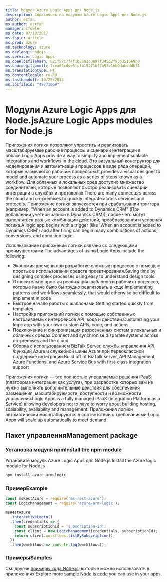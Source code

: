 ```yaml
---
title: Модули Azure Logic Apps для Node.js
description: Справочник по модулям Azure Logic Apps для Node.js
author: ecfan
ms.author: estfan
manager: cfowler
ms.date: 07/18/2017
ms.topic: article
ms.prod: azure
ms.technology: azure
ms.devlang: nodejs
ms.service: Logic Apps
ms.openlocfilehash: 021f57c7f4f1b86a3c0e97f345d2f934351669b8
ms.sourcegitcommit: 7cea63cdde5fcfb19271bf7a93b1eb0dabdddb31
ms.translationtype: HT
ms.contentlocale: ru-RU
ms.lasthandoff: 10/25/2018
ms.locfileid: "49771069"
---
```

# <a name="azure-logic-apps-modules-for-nodejs"></a><span data-ttu-id="be514-103">Модули Azure Logic Apps для Node.js</span><span class="sxs-lookup"><span data-stu-id="be514-103">Azure Logic Apps modules for Node.js</span></span>

<span data-ttu-id="be514-104">Приложения логики позволяют упростить и реализовать масштабируемые рабочие процессы и сценарии интеграции в облаке.</span><span class="sxs-lookup"><span data-stu-id="be514-104">Logic Apps provide a way to simplify and implement scalable integrations and workflows in the cloud.</span></span> <span data-ttu-id="be514-105">Это визуальный конструктор для моделирования и автоматизации процессов в виде ряда операций, которые называются рабочим процессом.</span><span class="sxs-lookup"><span data-stu-id="be514-105">It provides a visual designer to model and automate your process as a series of steps known as a workflow.</span></span> <span data-ttu-id="be514-106">Для облачных и локальных сред доступно множество соединителей, которые позволяют быстро реализовать сценарии интеграции в службах и протоколах.</span><span class="sxs-lookup"><span data-stu-id="be514-106">There are many connectors across the cloud and on-premises to quickly integrate across services and protocols.</span></span> <span data-ttu-id="be514-107">Приложение логики запускается при срабатывании триггера (например, "When an account is added to Dynamics CRM" (При добавлении учетной записи в Dynamics CRM)), после чего могут выполняться разные комбинации действий, преобразования и условная логика.</span><span class="sxs-lookup"><span data-stu-id="be514-107">A logic app begins with a trigger (like 'When an account is added to Dynamics CRM') and after firing can begin many combinations of actions, conversions, and condition logic.</span></span>

<span data-ttu-id="be514-108">Использование приложений логики связано со следующими преимуществами.</span><span class="sxs-lookup"><span data-stu-id="be514-108">The advantages of using Logic Apps include the following:</span></span>
- <span data-ttu-id="be514-109">Экономия времени при разработке сложных процессов с помощью простых в использовании средств проектирования.</span><span class="sxs-lookup"><span data-stu-id="be514-109">Saving time by designing complex processes using easy to understand design tools</span></span>
- <span data-ttu-id="be514-110">Относительно простая реализация шаблонов и рабочих процессов, которые иначе было бы трудно реализовать в коде.</span><span class="sxs-lookup"><span data-stu-id="be514-110">Implementing patterns and workflows seamlessly, that would otherwise be difficult to implement in code</span></span>
- <span data-ttu-id="be514-111">Быстрое начало работы с шаблонами.</span><span class="sxs-lookup"><span data-stu-id="be514-111">Getting started quickly from templates</span></span>
- <span data-ttu-id="be514-112">Настройка приложений логики с помощью собственных настраиваемых интерфейсов API, кода и действий.</span><span class="sxs-lookup"><span data-stu-id="be514-112">Customizing your logic app with your own custom APIs, code, and actions</span></span>
- <span data-ttu-id="be514-113">Подключение и синхронизация разрозненных систем в локальных и облачных средах.</span><span class="sxs-lookup"><span data-stu-id="be514-113">Connect and synchronise disparate systems across on-premises and the cloud</span></span>
- <span data-ttu-id="be514-114">Сборка с использованием BizTalk Server, службы управления API, Функций Azure и служебной шины Azure при первоклассной поддержке интеграции.</span><span class="sxs-lookup"><span data-stu-id="be514-114">Build off of BizTalk server, API Management, Azure Functions, and Azure Service Bus with first-class integration support</span></span>

<span data-ttu-id="be514-115">Приложения логики — это полностью управляемые решения iPaaS (платформа интеграции как услуга), при разработке которых вам не нужно выполнять дополнительные действия для обеспечения размещения, масштабируемости, доступности и возможности управления.</span><span class="sxs-lookup"><span data-stu-id="be514-115">Logic Apps is a fully managed iPaaS (integration Platform as a Service) allowing developers not to have to worry about building hosting, scalability, availability and management.</span></span> <span data-ttu-id="be514-116">Приложения логики автоматически масштабируются в соответствии с требованиями.</span><span class="sxs-lookup"><span data-stu-id="be514-116">Logic Apps will scale up automatically to meet demand.</span></span>

## <a name="management-package"></a><span data-ttu-id="be514-117">Пакет управления</span><span class="sxs-lookup"><span data-stu-id="be514-117">Management package</span></span>

### <a name="install-the-npm-module"></a><span data-ttu-id="be514-118">Установка модуля npm</span><span class="sxs-lookup"><span data-stu-id="be514-118">Install the npm module</span></span>

<span data-ttu-id="be514-119">Установите модуль Azure Logic Apps для Node.js.</span><span class="sxs-lookup"><span data-stu-id="be514-119">Install the Azure logic module for Node.js</span></span>

```bash
npm install azure-arm-logic
```

### <a name="example"></a><span data-ttu-id="be514-120">Пример</span><span class="sxs-lookup"><span data-stu-id="be514-120">Example</span></span>

```javascript
const msRestAzure = require('ms-rest-azure');
const LogicManagement = require('azure-arm-logic');

msRestAzure
  .interactiveLogin()
  .then(credentials => {
    const subscriptionId = 'subscription-id';
    const client = new LogicManagement(credentials, subscriptionId);
    return client.workflows.listBySubscription();
  })
  .then(workflows => console.log(workflows));
```

### <a name="samples"></a><span data-ttu-id="be514-121">Примеры</span><span class="sxs-lookup"><span data-stu-id="be514-121">Samples</span></span>

<span data-ttu-id="be514-122">См. другие [примеры кода Node.js](https://azure.microsoft.com/resources/samples/?platform=nodejs), которые можно использовать в приложениях.</span><span class="sxs-lookup"><span data-stu-id="be514-122">Explore more [sample Node.js code](https://azure.microsoft.com/resources/samples/?platform=nodejs) you can use in your apps.</span></span>
